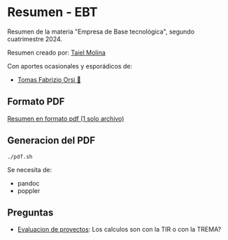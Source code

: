 # Resumen - EBT
Resumen de la materia "Empresa de Base tecnológica", segundo cuatrimestre 2024.

Resumen creado por: [Taiel Molina](https://github.com/Taielmolina01 "El arquitecto") 

Con aportes ocasionales y esporádicos de: 
- [Tomas Fabrizio Orsi 🍋](https://github.com/lima-limon-inc)

## Formato PDF
[Resumen en formato pdf (1 solo archivo)](resumen.pdf "Tuki")

## Generacion del PDF

```shell
./pdf.sh
```

Se necesita de:
- pandoc
- poppler

## Preguntas 
- [Evaluacion de proyectos](clase_10_07): Los calculos son con la TIR o con la TREMA?


